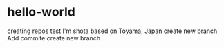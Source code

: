 # hello-world
creating repos test
I'm shota based on Toyama, Japan
create new branch
Add commite
create new branch
